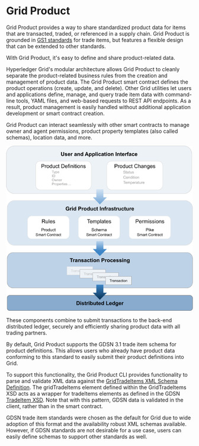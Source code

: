 # Grid Product

<!--
  Copyright 2018-2021 Cargill Incorporated
  Licensed under Creative Commons Attribution 4.0 International License
  https://creativecommons.org/licenses/by/4.0/
-->

Grid Product provides a way to share standardized product data for items that
are transacted, traded, or referenced in a supply chain. Grid Product is
grounded in [GS1 standards](https://www.gs1.org/standards) for trade items, but
features a flexible design that can be extended to other standards.

With Grid Product, it's easy to define and share product-related data.

Hyperledger Grid's modular architecture allows Grid Product to cleanly separate
the product-related business rules from the creation and management of product
data. The Grid Product smart contract defines the product operations (create,
update, and delete). Other Grid utilities let users and applications define,
manage, and query trade item data with command-line tools, YAML files, and
web-based requests to REST API endpoints. As a result, product management is
easily handled without additional application development or smart contract
creation.

Grid Product can interact seamlessly with other smart contracts to manage owner
and agent permissions, product property templates (also called schemas),
location data, and more.

![Grid Product architecture](images/grid_product.png)

These components combine to submit transactions to the back-end distributed
ledger, securely and efficiently sharing product data with all trading partners.

By default, Grid Product supports the GDSN 3.1 trade item schema for product
definitions. This allows users who already have product data conforming to this
standard to easily submit their product definitions into Grid.

To support this functionality, the Grid Product CLI provides functionality to
parse and validate XML data against the [GridTradeItems XML Schema Definition](https://github.com/hyperledger/grid/blob/main/sdk/src/products/gdsn/GridTradeItems.xsd).
The gridTradeItems element defined within the GridTradeItems XSD acts as a
wrapper for tradeItems elements as defined in the GDSN
[TradeItem XSD](http://www.gdsregistry.org/3.1/schemas/gs1/gdsn/TradeItem.xsd).
Note that with this pattern, GDSN data is validated in the client, rather than
in the smart contract.

GDSN trade item standards were chosen as the default for Grid due to wide
adoption of this format and the availability robust XML schemas available.
However, if GDSN standards are not desirable for a use case, users can easily
define schemas to support other standards as well.

